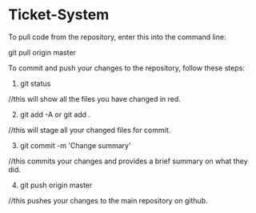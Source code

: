 # Ticket-System
To pull code from the repository, enter this into the command line:

git pull origin master

To commit and push your changes to the repository, follow these steps:

1. git status

//this will show all the files you have changed in red.

2. git add -A or git add .
 
//this will stage all your changed files for commit.

3. git commit -m 'Change summary'

//this commits your changes and provides a brief summary on what they did.

4. git push origin master

//this pushes your changes to the main repository on github.
